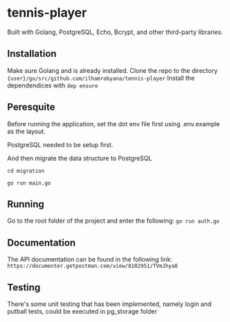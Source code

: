 # tennis-player
Built with Golang, PostgreSQL, Echo, Bcrypt, and other third-party libraries.
## Installation
Make sure Golang and is already installed.
Clone the repo to the directory ```{user}/go/src/github.com/ilhamrobyana/tennis-player```
Install the dependendices with ```dep ensure```
## Peresquite
Before running the application, set the dot env file first using .env.example as the layout.

PostgreSQL needed to be setup first.

And then migrate the data structure to PostgreSQL

```cd migration```

```go run main.go```

## Running
Go to the root folder of the project and enter the following:
```go run auth.go```

## Documentation
The API documentation can be found in the following link:
```https://documenter.getpostman.com/view/8102951/TVmJhya8```

## Testing
There's some unit testing that has been implemented, namely login and putball tests, could be executed in pg_storage folder